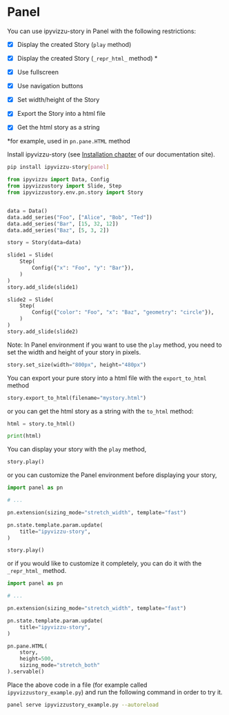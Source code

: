 # Panel

You can use ipyvizzu-story in Panel with the following restrictions:

- [x] Display the created Story (`play` method)
- [x] Display the created Story (`_repr_html_` method) *
- [x] Use fullscreen
- [x] Use navigation buttons

- [x] Set width/height of the Story

- [x] Export the Story into a html file
- [x] Get the html story as a string

*for example, used in `pn.pane.HTML` method

Install ipyvizzu-story (see [Installation chapter](../installation.md) of our documentation site).

```sh
pip install ipyvizzu-story[panel]
```

```python
from ipyvizzu import Data, Config
from ipyvizzustory import Slide, Step
from ipyvizzustory.env.pn.story import Story


data = Data()
data.add_series("Foo", ["Alice", "Bob", "Ted"])
data.add_series("Bar", [15, 32, 12])
data.add_series("Baz", [5, 3, 2])

story = Story(data=data)

slide1 = Slide(
    Step(
        Config({"x": "Foo", "y": "Bar"}),
    )
)
story.add_slide(slide1)

slide2 = Slide(
    Step(
        Config({"color": "Foo", "x": "Baz", "geometry": "circle"}),
    )
)
story.add_slide(slide2)
```

Note: In Panel environment if you want to use the `play` method,
you need to set the width and height of your story in pixels.

```python
story.set_size(width="800px", height="480px")
```

You can export your pure story into a html file with the `export_to_html` method

```python
story.export_to_html(filename="mystory.html")
```

or you can get the html story as a string with the `to_html` method:

```python
html = story.to_html()

print(html)
```

You can display your story with the `play` method,

```python
story.play()
```

or you can customize the Panel environment before displaying your story,

```python
import panel as pn

# ...

pn.extension(sizing_mode="stretch_width", template="fast")

pn.state.template.param.update(
    title="ipyvizzu-story",
)

story.play()
```

or if you would like to customize it completely,
you can do it with the `_repr_html_` method.

```python
import panel as pn

# ...

pn.extension(sizing_mode="stretch_width", template="fast")

pn.state.template.param.update(
    title="ipyvizzu-story",
)

pn.pane.HTML(
    story,
    height=500,
    sizing_mode="stretch_both"
).servable()
```

Place the above code in a file (for example called `ipyvizzustory_example.py`)
and run the following command in order to try it.

```sh
panel serve ipyvizzustory_example.py --autoreload
```
